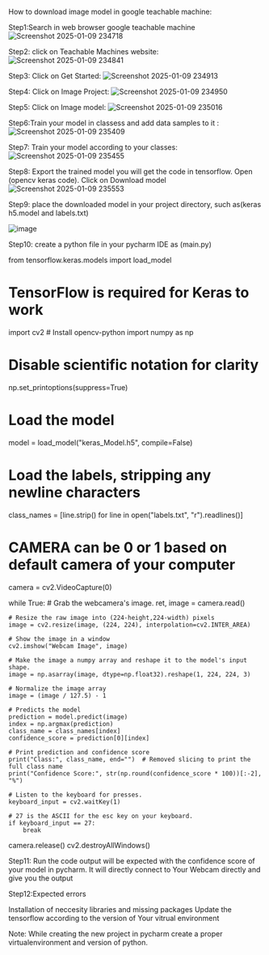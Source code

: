  How to download image model in google teachable machine:

 Step1:Search in web browser google teachable machine
 ![Screenshot 2025-01-09 234718](https://github.com/user-attachments/assets/2d95b848-1466-48fe-b643-26b23fbec4cb)

 Step2: click on Teachable Machines website:
 ![Screenshot 2025-01-09 234841](https://github.com/user-attachments/assets/927c4476-7ecc-475b-9ec5-f7a5ec8b4c5a)

 Step3: Click on Get Started:
 ![Screenshot 2025-01-09 234913](https://github.com/user-attachments/assets/48b52151-8610-4288-8fed-a40b9d3ccdcc)

 Step4: Click on Image Project:
 ![Screenshot 2025-01-09 234950](https://github.com/user-attachments/assets/3fe6ffbe-8fd8-450a-8b7d-6231d892607f)

 Step5: Click on Image model:
 ![Screenshot 2025-01-09 235016](https://github.com/user-attachments/assets/85ae1e03-1f6a-447c-97ff-5906e3d776fc)

 Step6:Train your model in classess and add data samples to it :
 ![Screenshot 2025-01-09 235409](https://github.com/user-attachments/assets/8e35db10-a1a0-46dc-8ce5-0885bb30e120)

 Step7: Train your model according to your classes:
 ![Screenshot 2025-01-09 235455](https://github.com/user-attachments/assets/86e0e7f7-8cbc-45a7-b70e-e9b7dd8ff3d9)

 Step8: Export the trained model you will get the code in tensorflow. Open (opencv keras code). Click on Download model
 ![Screenshot 2025-01-09 235553](https://github.com/user-attachments/assets/62bb4860-c458-4eac-9831-4a1459303de4)

 Step9: place the downloaded model in your project directory, such as(keras h5.model and labels.txt)
 
![image](https://github.com/user-attachments/assets/4246807a-a477-4c8a-aece-66c487763b8a)

Step10: create a python file in your pycharm IDE as (main.py)


from tensorflow.keras.models import load_model
# TensorFlow is required for Keras to work
import cv2  # Install opencv-python
import numpy as np

# Disable scientific notation for clarity
np.set_printoptions(suppress=True)

# Load the model
model = load_model("keras_Model.h5", compile=False)

# Load the labels, stripping any newline characters
class_names = [line.strip() for line in open("labels.txt", "r").readlines()]

# CAMERA can be 0 or 1 based on default camera of your computer
camera = cv2.VideoCapture(0)




while True:
    # Grab the webcamera's image.
    ret, image = camera.read()

    # Resize the raw image into (224-height,224-width) pixels
    image = cv2.resize(image, (224, 224), interpolation=cv2.INTER_AREA)

    # Show the image in a window
    cv2.imshow("Webcam Image", image)

    # Make the image a numpy array and reshape it to the model's input shape.
    image = np.asarray(image, dtype=np.float32).reshape(1, 224, 224, 3)

    # Normalize the image array
    image = (image / 127.5) - 1

    # Predicts the model
    prediction = model.predict(image)
    index = np.argmax(prediction)
    class_name = class_names[index]
    confidence_score = prediction[0][index]

    # Print prediction and confidence score
    print("Class:", class_name, end="")  # Removed slicing to print the full class name
    print("Confidence Score:", str(np.round(confidence_score * 100))[:-2], "%")

    # Listen to the keyboard for presses.
    keyboard_input = cv2.waitKey(1)

    # 27 is the ASCII for the esc key on your keyboard.
    if keyboard_input == 27:
        break

camera.release()
cv2.destroyAllWindows()

 Step11: Run the code output will be expected with the confidence score of your model in pycharm. It will directly connect to Your Webcam directly and give you the output

 Step12:Expected errors 

 Installation of neccesity libraries and missing packages
 Update the tensorflow according to the version of Your vitrual environment

  Note: While creating the new project in pycharm create a proper virtualenvironment and version of python.
 




 





